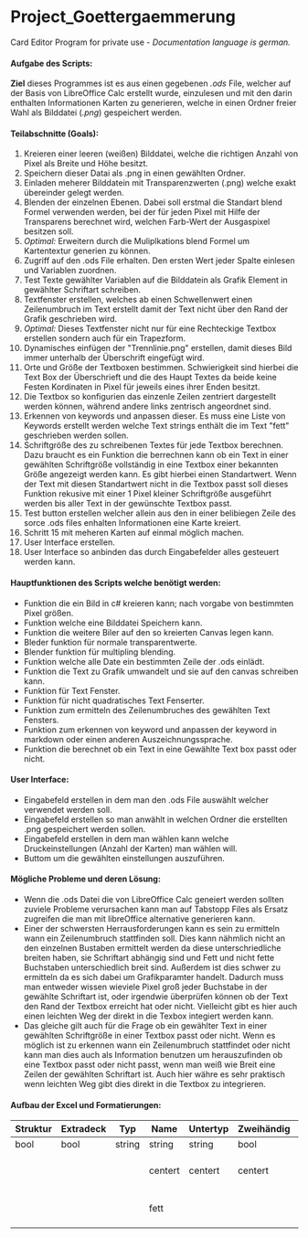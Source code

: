 # Project_Goettergaemmerung
Card Editor Program for private use - *Documentation language is german.* <br>
#### Aufgabe des Scripts:

**Ziel** dieses Programmes ist es aus einen gegebenen *.ods* File, welcher auf der Basis von LibreOffice Calc erstellt wurde, einzulesen und mit
den darin enthalten Informationen Karten zu generieren, welche in einen Ordner freier Wahl als Bilddatei (*.png*) gespeichert werden. 

#### Teilabschnitte (Goals):

1. Kreieren einer leeren (weißen) Bilddatei, welche die richtigen Anzahl von Pixel als Breite und Höhe besitzt.
2. Speichern dieser Datai als .png in einen gewählten Ordner.
3. Einladen meherer Bilddatein mit Transparenzwerten (.png) welche exakt übereinder gelegt werden.
4. Blenden der einzelnen Ebenen. Dabei soll erstmal die Standart blend Formel verwenden werden, bei der für jeden Pixel mit Hilfe der Transparens berechnet
wird, welchen Farb-Wert der Ausgaspixel besitzen soll.
5. *Optimal:* Erweitern durch die Muliplkations blend Formel um Kartentextur generien zu können. 
6. Zugriff auf den .ods File erhalten. Den ersten Wert jeder Spalte einlesen und Variablen zuordnen.
7. Test Texte gewählter Variablen auf die Bilddatein als Grafik Element in gewählter Schriftart schreiben.
8. Textfenster erstellen, welches ab einen Schwellenwert einen Zeilenumbruch im Text erstellt damit der Text nicht über den Rand der Grafik geschrieben wird.
9. *Optimal:* Dieses Textfenster nicht nur für eine Rechteckige Textbox erstellen sondern auch für ein Trapezform.
10. Dynamisches einfügen der "Trennlinie.png" erstellen, damit dieses Bild immer unterhalb der Überschrift eingefügt wird.
11. Orte und Größe der Textboxen bestimmen. Schwierigkeit sind hierbei die Text Box der Überschrieft und die des Haupt Textes da beide keine Festen Kordinaten in Pixel 
für jeweils eines ihrer Enden besitzt.
12. Die Textbox so konfigurien das einzenle Zeilen zentriert dargestellt werden können, während andere links zentrisch angeordnet sind.
13. Erkennen von keywords und anpassen dieser. Es muss eine Liste von Keywords erstellt werden welche Text strings enthält die im Text "fett" geschrieben werden sollen.
14. Schriftgröße des zu schreibenen Textes für jede Textbox berechnen. Dazu braucht es ein Funktion die berrechnen kann ob ein Text in einer gewählten Schriftgröße
vollständig in eine Textbox einer bekannten Größe angezeigt werden kann. Es gibt hierbei einen Standartwert. Wenn der Text mit diesen Standartwert nicht in die 
Textbox passt soll dieses Funktion rekusive mit einer 1 Pixel kleiner Schriftgröße ausgeführt werden bis aller Text in der gewünschte Textbox passt.
15. Test button erstellen welcher allein aus den in einer belibiegen Zeile des sorce .ods files enhalten Informationen eine Karte kreiert.
16. Schritt 15 mit meheren Karten auf einmal möglich machen.
17. User Interface erstellen.
18. User Interface so anbinden das durch Eingabefelder alles gesteuert werden kann.

#### Hauptfunktionen des Scripts welche benötigt werden:
- Funktion die ein Bild in c# kreieren kann; nach vorgabe von bestimmten Pixel größen.
- Funktion welche eine Bilddatei Speichern kann.
- Funktion die weitere Biler auf den so kreierten Canvas legen kann.
- Bleder funktion für normale transparentwerte.
- Blender funktion für multipling blending.
- Funktion welche alle Date ein bestimmten Zeile der .ods einlädt.
- Funktion die Text zu Grafik umwandelt und sie auf den canvas schreiben kann.
- Funktion für Text Fenster.
- Funktion für nicht quadratisches Text Fenserter.
- Funktion zum ermitteln des Zeilenumbruches des gewählten Text Fensters.
- Funktion zum erkennen von keyword und anpassen der keyword in markdown oder einen anderen Auszeichnungssprache.
- Funktion die berechnet ob ein Text in eine Gewählte Text box passt oder nicht.

#### User Interface:

- Eingabefeld erstellen in dem man den .ods File auswählt welcher verwendet werden soll.
- Eingabefeld erstellen so man anwählt in welchen Ordner die erstellten .png gespeichert werden sollen.
- Eingabefeld erstellen in dem man wählen kann welche Druckeinstellungen (Anzahl der Karten) man wählen will.
- Buttom um die gewählten einstellungen auszuführen.

#### Mögliche Probleme und deren Lösung:
- Wenn die .ods Datei die von LibreOffice Calc geneiert werden sollten zuviele Probleme verursachen kann man auf Tabstopp Files als Ersatz zugreifen die man mit libreOffice 
alternative generieren kann.
- Einer der schwersten Herrausforderungen kann es sein zu ermitteln wann ein Zeilenumbruch stattfinden soll. Dies kann nähmlich nicht an den einzelnen Bustaben ermittelt werden
da diese unterschriedliche breiten haben, sie Schriftart abhängig sind und Fett und nicht fette Buchstaben unterschiedlich breit sind. Außerdem ist dies schwer
zu ermitteln da es sich dabei um Grafikparamter handelt. Dadurch muss man entweder wissen wieviele Pixel groß jeder Buchstabe in der gewählte Schriftart ist, oder
irgendwie überprüfen können ob der Text den Rand der Textbox erreicht hat oder nicht. Vielleicht gibt es hier auch einen leichten Weg der direkt in die Texbox
integiert werden kann.
- Das gleiche gilt auch für die Frage ob ein gewählter Text in einer gewählten Schriftgröße in einer Textbox passt oder nicht. Wenn es möglich ist zu erkennen wann ein
Zeilenumbruch stattfindet oder nicht kann man dies auch als Information benutzen um herauszufinden ob eine Textbox passt oder nicht passt, wenn man weiß wie Breit eine
Zeilen der gewählten Schriftart ist. Auch hier währe es sehr praktisch wenn leichten Weg gibt dies direkt in die Textbox zu integrieren.

#### Aufbau der Excel und Formatierungen:

|Struktur|Extradeck|  Typ   |  Name  |Untertyp|Zweihändig|Bedingung|  Stats |  Text  |Flavor_text|  Stufe          |  Rasse      |   Win  |  Lose  |Druck_1|Druck_2|Druck_3|Druck_4|
|--------|---------|--------|--------|--------|----------|---------|--------|--------|-----------|------------------|---------------|--------|--------|-------|-------|--------|--------|
|bool    |   bool  |  string|string  | string |bool      |string   |string  | string |  string   |string         |string          |string  |string  |integer|integer|integer|integer|
|        |         |        |centert | centert|centert  |centert  |centert  |        |           |+ Rasse centert |+ Stufe centert |        |        |  |      |       |       |
|        |         |        |fett   |        |          |          |      |        |     kursive  |+ Rasse fett |+ Stufe fett |        |        |  |      |       |       |
